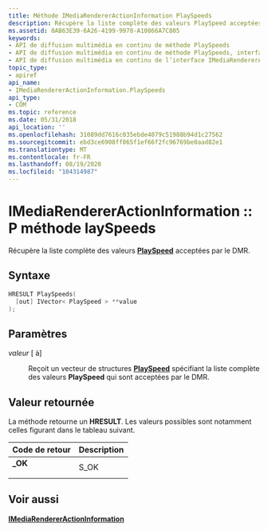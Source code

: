 ```yaml
---
title: Méthode IMediaRendererActionInformation PlaySpeeds
description: Récupère la liste complète des valeurs PlaySpeed acceptées par le DMR.
ms.assetid: 0AB63E39-6A26-4199-9978-A10866A7C805
keywords:
- API de diffusion multimédia en continu de méthode PlaySpeeds
- API de diffusion multimédia en continu de méthode PlaySpeeds, interface IMediaRendererActionInformation
- API de diffusion multimédia en continu de l’interface IMediaRendererActionInformation, méthode PlaySpeeds
topic_type:
- apiref
api_name:
- IMediaRendererActionInformation.PlaySpeeds
api_type:
- COM
ms.topic: reference
ms.date: 05/31/2018
api_location: ''
ms.openlocfilehash: 31089dd7616c035ebde4079c51988b94d1c27562
ms.sourcegitcommit: ebd3ce6908ff865f1ef66f2fc96769be0aad82e1
ms.translationtype: MT
ms.contentlocale: fr-FR
ms.lasthandoff: 08/19/2020
ms.locfileid: "104314987"
---
```

# <a name="imediarendereractioninformationplayspeeds-method"></a>IMediaRendererActionInformation ::P méthode laySpeeds

Récupère la liste complète des valeurs [**PlaySpeed**](/previous-versions/windows/desktop/api/windows.media.streaming/ns-windows-media-streaming-playspeed) acceptées par le DMR.

## <a name="syntax"></a>Syntaxe


```C++
HRESULT PlaySpeeds(
  [out] IVector< PlaySpeed > **value
);
```



## <a name="parameters"></a>Paramètres

<dl> <dt>

*valeur* \[ à\]
</dt> <dd>

Reçoit un vecteur de structures [**PlaySpeed**](/previous-versions/windows/desktop/api/windows.media.streaming/ns-windows-media-streaming-playspeed) spécifiant la liste complète des valeurs **PlaySpeed** qui sont acceptées par le DMR.

</dd> </dl>

## <a name="return-value"></a>Valeur retournée

La méthode retourne un **HRESULT**. Les valeurs possibles sont notamment celles figurant dans le tableau suivant.



| Code de retour                                                                          | Description                      |
|--------------------------------------------------------------------------------------|----------------------------------|
| <dl> <dt>**\_OK**</dt> </dl> | S_OK<br/> |



 

## <a name="see-also"></a>Voir aussi

<dl> <dt>

[**IMediaRendererActionInformation**](/previous-versions/windows/desktop/api/windows.media.streaming/nn-windows-media-streaming-imediarendereractioninformation)
</dt> </dl>

 

